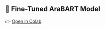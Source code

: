 ## 🔗 Fine-Tuned AraBART Model
👉  [Open in Colab](https://colab.research.google.com/drive/1tVrjpfFmGzV-AByOfcZOXVrmInAQuRC5?usp=sharing)
